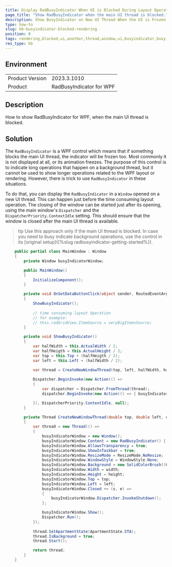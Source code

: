 ```yaml
---
title: Display RadBusyIndicator When UI is Blocked During Layout Operation
page_title: "Show RadBusyIndicator when the main UI thread is blocked."
description: Show BusyIndicator on New UI Thread When the UI is Frozen
type: how-to
slug: kb-busyindicator-blocked-rendering
position: 0
tags: rendering,blocked,ui,another,thread,window,ui,busyindicator,busy
res_type: kb
---
```


## Environment

<table>
	<tbody>
		<tr>
			<td>Product Version</td>
			<td>2023.3.1010</td>
		</tr>
		<tr>
			<td>Product</td>
			<td>RadBusyIndicator for WPF</td>
		</tr>
	</tbody>
</table>

## Description

How to show RadBusyIndicator for WPF, when the main UI thread is blocked.

## Solution

The `RadBusyIndicator` is a WPF control which means that if something blocks the main UI thread, the indicator will be frozen too. Most commonly it is not displayed at all, or its animation freezes. The purpose of this control is to indicate long operations that happen on a background thread, but it cannot be used to show longer operations related to the WPF layout or rendering. However, there is trick to use `RadBusyIndicator` in these situations. 

To do that, you can display the `RadBusyIndicator` in a `Window` opened on a new UI thread. This can happen just before the time consuming layout operation. The closing of the window can be started just after its opening, using the main window's `Dispatcher` and the `DispatcherPriority.ContextIdle` setting. This should ensure that the window is closed after the main UI thread is available.

>tip Use this approach only if the main UI thread is blocked. In case you need to busy indicate background operations, use the control in its [original setup]({%slug radbusyindicator-getting-started%}).


```C#
	public partial class MainWindow : Window
	{
		private Window busyIndicatorWindow;

		public MainWindow()
		{          
			InitializeComponent();			
		}

		private void OnSetDataButtonClick(object sender, RoutedEventArgs e)
		{
			ShowBusyIndicator();
			
			// time consuming layout Operation
			// for example: 
			// this.radGridView.ItemSource = veryBigItemsSource;
		}

		private void ShowBusyIndicator()
		{
			var halfWidth = this.ActualWidth / 2;
			var halfHeigth = this.ActualHeight / 2;
			var top = this.Top + (halfHeigth / 2);
			var left = this.Left + (halfWidth / 2);

			var thread = CreateNewWindowThread(top, left, halfWidth, halfHeigth);
			
			Dispatcher.BeginInvoke(new Action(() =>
			{
				var dispatcher = Dispatcher.FromThread(thread);
				dispatcher.BeginInvoke(new Action(() => { busyIndicatorWindow.Close(); }));

			}), DispatcherPriority.ContextIdle, null);
		}		

		private Thread CreateNewWindowThread(double top, double left, double width, double height)
		{
			var thread = new Thread(() =>
			{
				busyIndicatorWindow = new Window();
				busyIndicatorWindow.Content = new RadBusyIndicator() { IsBusy = true };
				busyIndicatorWindow.AllowsTransparency = true;
				busyIndicatorWindow.ShowInTaskbar = true;
				busyIndicatorWindow.ResizeMode = ResizeMode.NoResize;
				busyIndicatorWindow.WindowStyle = WindowStyle.None;
				busyIndicatorWindow.Background = new SolidColorBrush((Color) ColorConverter.ConvertFromString("#5A5FBA7D"));
				busyIndicatorWindow.Width = width;
				busyIndicatorWindow.Height = height;
				busyIndicatorWindow.Top = top;
				busyIndicatorWindow.Left = left;
				busyIndicatorWindow.Closed += (s, e) =>
				{
					busyIndicatorWindow.Dispatcher.InvokeShutdown();
				};

				busyIndicatorWindow.Show();                
				Dispatcher.Run();
			});
						
			thread.SetApartmentState(ApartmentState.STA);
			thread.IsBackground = true;
			thread.Start();

			return thread;
		}      
	}
```
